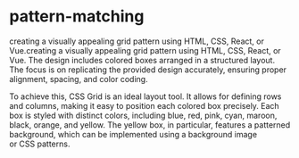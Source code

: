 # pattern-matching
creating a visually appealing grid pattern using HTML, CSS, React, or Vue.creating a visually appealing grid pattern using HTML, CSS, React, or Vue. The design includes colored boxes arranged in a structured layout. The focus is on replicating the provided design accurately, ensuring proper alignment, spacing, and color coding.

To achieve this, CSS Grid is an ideal layout tool. It allows for defining rows and columns, making it easy to position each colored box precisely. Each box is styled with distinct colors, including blue, red, pink, cyan, maroon, black, orange, and yellow. The yellow box, in particular, features a patterned background, which can be implemented using a background image or CSS patterns.
